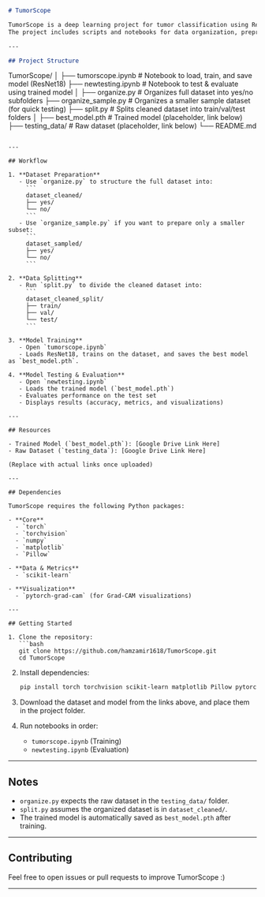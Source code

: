 ```markdown
# TumorScope

TumorScope is a deep learning project for tumor classification using ResNet18.  
The project includes scripts and notebooks for data organization, preprocessing, training, evaluation, and visualization of results.

---

## Project Structure

```

TumorScope/
│
├── tumorscope.ipynb        # Notebook to load, train, and save model (ResNet18)
├── newtesting.ipynb        # Notebook to test & evaluate using trained model
│
├── organize.py             # Organizes full dataset into yes/no subfolders
├── organize\_sample.py      # Organizes a smaller sample dataset (for quick testing)
├── split.py                # Splits cleaned dataset into train/val/test folders
│
├── best\_model.pth          # Trained model (placeholder, link below)
├── testing\_data/           # Raw dataset (placeholder, link below)
└── README.md

````

---

## Workflow

1. **Dataset Preparation**
   - Use `organize.py` to structure the full dataset into:
     ```
     dataset_cleaned/
     ├── yes/
     └── no/
     ```
   - Use `organize_sample.py` if you want to prepare only a smaller subset:
     ```
     dataset_sampled/
     ├── yes/
     └── no/
     ```

2. **Data Splitting**
   - Run `split.py` to divide the cleaned dataset into:
     ```
     dataset_cleaned_split/
     ├── train/
     ├── val/
     └── test/
     ```

3. **Model Training**
   - Open `tumorscope.ipynb`
   - Loads ResNet18, trains on the dataset, and saves the best model as `best_model.pth`.

4. **Model Testing & Evaluation**
   - Open `newtesting.ipynb`
   - Loads the trained model (`best_model.pth`)
   - Evaluates performance on the test set
   - Displays results (accuracy, metrics, and visualizations)

---

## Resources

- Trained Model (`best_model.pth`): [Google Drive Link Here]
- Raw Dataset (`testing_data`): [Google Drive Link Here]

(Replace with actual links once uploaded)

---

## Dependencies

TumorScope requires the following Python packages:

- **Core**
  - `torch`
  - `torchvision`
  - `numpy`
  - `matplotlib`
  - `Pillow`

- **Data & Metrics**
  - `scikit-learn`

- **Visualization**
  - `pytorch-grad-cam` (for Grad-CAM visualizations)

---

## Getting Started

1. Clone the repository:
   ```bash
   git clone https://github.com/hamzamir1618/TumorScope.git
   cd TumorScope
````

2. Install dependencies:

   ```bash
   pip install torch torchvision scikit-learn matplotlib Pillow pytorch-grad-cam
   ```

3. Download the dataset and model from the links above, and place them in the project folder.

4. Run notebooks in order:

   * `tumorscope.ipynb` (Training)
   * `newtesting.ipynb` (Evaluation)

---

## Notes

* `organize.py` expects the raw dataset in the `testing_data/` folder.
* `split.py` assumes the organized dataset is in `dataset_cleaned/`.
* The trained model is automatically saved as `best_model.pth` after training.

---

## Contributing

Feel free to open issues or pull requests to improve TumorScope :)

---

